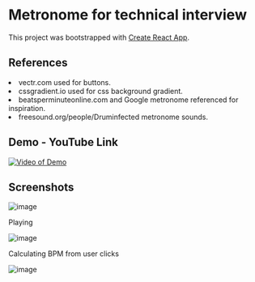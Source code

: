 # Metronome for technical interview

This project was bootstrapped with [Create React App](https://github.com/facebook/create-react-app).

## References
<li>vectr.com used for buttons.</li>
<li>cssgradient.io used for css background gradient. </li>
<li>beatsperminuteonline.com and Google metronome referenced for inspiration.</li>
<li>freesound.org/people/Druminfected metronome sounds. </li>


## Demo - YouTube Link
[![Video of Demo](http://img.youtube.com/vi/49Wpb88pJ-Q/0.jpg)](http://www.youtube.com/watch?v=49Wpb88pJ-Q "Metronome Demo")


## Screenshots
![image](https://user-images.githubusercontent.com/54813973/144545318-d9f2f537-8bba-430e-81f5-2658bdb9ec93.png)

Playing

![image](https://user-images.githubusercontent.com/54813973/144545530-ac125825-b008-4098-bd6e-9370a7cbfb16.png)

Calculating BPM from user clicks

![image](https://user-images.githubusercontent.com/54813973/144545620-9075a55e-bc0a-44c4-b21e-15670476cfa5.png)

